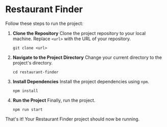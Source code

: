 # Restaurant Finder

Follow these steps to run the project:


1. **Clone the Repository**
   Clone the project repository to your local machine. Replace `<url>` with the URL of your repository.
   ```
   git clone <url>
   ```

2. **Navigate to the Project Directory**
   Change your current directory to the project's directory.
   ```
   cd restaurant-finder
   ```

3. **Install Dependencies**
   Install the project dependencies using `npm`.
   ```
   npm install
   ```

4. **Run the Project**
   Finally, run the project.
   ```
   npm run start
   ```

That's it! Your Restaurant Finder project should now be running.
